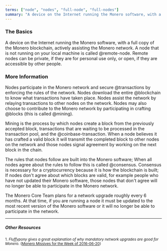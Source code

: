 ```yaml
---
terms: ["node", "nodes", "full-node", "full-nodes"]
summary: "A device on the Internet running the Monero software, with a full copy of the Monero blockchain. It can be local or remote"
---
```


### The Basics

A device on the Internet running the Monero software, with a full copy of the Monero blockchain, actively assisting the Monero network. A node that is not running on your local machine is called @remote-node. Remote nodes can be private, if they are for personal use only, or open, if they are accessible by other people.

### More Information

Nodes participate in the Monero network and secure @transactions by enforcing the rules of the network. Nodes download the entire @blockchain to know what transactions have taken place. Nodes assist the network by relaying transactions to other nodes on the network. Nodes may also choose to contribute to the Monero network by participating in crafting @blocks (this is called @mining).

Mining is the process by which nodes create a block from the previously accepted block, transactions that are waiting to be processed in the transaction pool, and the @coinbase-transaction. When a node believes it has crafted a valid block it will transmit the completed block to other nodes on the network and those nodes signal agreement by working on the next block in the chain.

The rules that nodes follow are built into the Monero software; When all nodes agree about the rules to follow this is called @consensus. Consensus is necessary for a cryptocurrency because it is how the blockchain is built; If nodes don't agree about which blocks are valid, for example people who have not updated their Monero software, those nodes that don't agree will no longer be able to participate in the Monero network.

The Monero Core Team plans for a network upgrade roughly every 6 months. At that time, if you are running a node it must be updated to the most recent version of the Monero software or it will no longer be able to participate in the network.

---

##### Other Resources
<sub>1. *Fluffypony gives a great explanation of why mandatory network upgrades are good for Monero.* ([Monero Missives for the Week of 2016-06-20](https://getmonero.org/2016/06/20/monero-missive-for-the-week-of-2016-06-20.html))</sub>